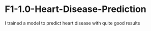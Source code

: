 # F1-1.0-Heart-Disease-Prediction
I trained a model to predict heart disease with quite good results
